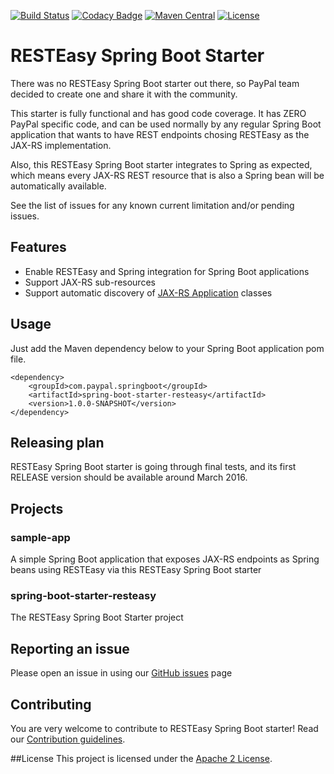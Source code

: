 [![Build Status](https://travis-ci.org/paypal/resteasy-spring-boot.svg?branch=master)](https://travis-ci.org/paypal/resteasy-spring-boot)
[![Codacy Badge](https://api.codacy.com/project/badge/grade/4d23b74b13c3464b95f1acdb40b35cd7)](https://www.codacy.com/app/fabiocarvalho777/resteasy-spring-boot)
[![Maven Central](https://maven-badges.herokuapp.com/maven-central/com.paypal.springboot/spring-boot-starter-resteasy/badge.svg?style=flat)](http://search.maven.org/#search|ga|1|g:com.paypal.springboot)
[![License](http://img.shields.io/:license-Apache%202-red.svg)](http://www.apache.org/licenses/LICENSE-2.0.txt)

# RESTEasy Spring Boot Starter

There was no RESTEasy Spring Boot starter out there, so PayPal team decided to create one and share it with the community.<br>

This starter is fully functional and has good code coverage. It has ZERO PayPal specific code, and can be used normally by any regular Spring Boot application that wants to have REST endpoints chosing RESTEasy as the JAX-RS implementation.

Also, this RESTEasy Spring Boot starter integrates to Spring as expected, which means every JAX-RS REST resource that is also a Spring bean will be automatically available.

See the list of issues for any known current limitation and/or pending issues.

## Features
* Enable RESTEasy and Spring integration for Spring Boot applications
* Support JAX-RS sub-resources
* Support automatic discovery of [JAX-RS Application](https://docs.oracle.com/javaee/7/api/javax/ws/rs/core/Application.html) classes

## Usage
Just add the Maven dependency below to your Spring Boot application pom file.<br>

```
<dependency>
	<groupId>com.paypal.springboot</groupId>
	<artifactId>spring-boot-starter-resteasy</artifactId>
	<version>1.0.0-SNAPSHOT</version>
</dependency>
```

## Releasing plan
RESTEasy Spring Boot starter is going through final tests, and its first RELEASE version should be available around March 2016.

## Projects

### sample-app
A simple Spring Boot application that exposes JAX-RS endpoints as Spring beans using RESTEasy via this RESTEasy Spring Boot starter

### spring-boot-starter-resteasy
The RESTEasy Spring Boot Starter project

## Reporting an issue
Please open an issue in using our [GitHub issues](https://github.com/paypal/resteasy-spring-boot/issues) page

## Contributing
You are very welcome to contribute to RESTEasy Spring Boot starter! Read our [Contribution guidelines](./CONTRIBUTING.md).

##License
This project is licensed under the [Apache 2 License](License.html).
